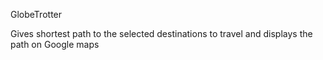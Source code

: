  GlobeTrotter
 
Gives shortest path to the selected destinations to travel and displays the path on Google maps
